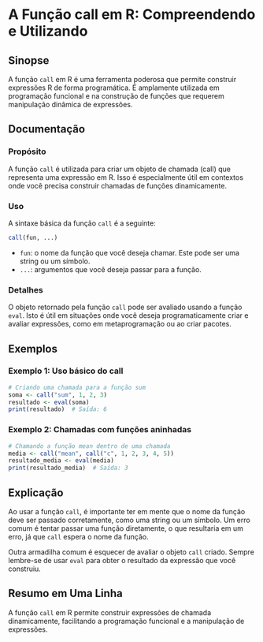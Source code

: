 <!--
Meta Description: # A Função call em R: Compreendendo e Utilizando ## Sinopse A função `call` em R é uma ferramenta poderosa que permite construir expressões R de forma...
Meta Keywords: função, call, que, uma, expressões
-->

# A Função call em R: Compreendendo e Utilizando

## Sinopse
A função `call` em R é uma ferramenta poderosa que permite construir expressões R de forma programática. É amplamente utilizada em programação funcional e na construção de funções que requerem manipulação dinâmica de expressões.

## Documentação
### Propósito
A função `call` é utilizada para criar um objeto de chamada (call) que representa uma expressão em R. Isso é especialmente útil em contextos onde você precisa construir chamadas de funções dinamicamente.

### Uso
A sintaxe básica da função `call` é a seguinte:

```R
call(fun, ...)
```

- `fun`: o nome da função que você deseja chamar. Este pode ser uma string ou um símbolo.
- `...`: argumentos que você deseja passar para a função.

### Detalhes
O objeto retornado pela função `call` pode ser avaliado usando a função `eval`. Isto é útil em situações onde você deseja programaticamente criar e avaliar expressões, como em metaprogramação ou ao criar pacotes.

## Exemplos
### Exemplo 1: Uso básico do call
```R
# Criando uma chamada para a função sum
soma <- call("sum", 1, 2, 3)
resultado <- eval(soma)
print(resultado)  # Saída: 6
```

### Exemplo 2: Chamadas com funções aninhadas
```R
# Chamando a função mean dentro de uma chamada
media <- call("mean", call("c", 1, 2, 3, 4, 5))
resultado_media <- eval(media)
print(resultado_media)  # Saída: 3
```

## Explicação
Ao usar a função `call`, é importante ter em mente que o nome da função deve ser passado corretamente, como uma string ou um símbolo. Um erro comum é tentar passar uma função diretamente, o que resultaria em um erro, já que `call` espera o nome da função.

Outra armadilha comum é esquecer de avaliar o objeto `call` criado. Sempre lembre-se de usar `eval` para obter o resultado da expressão que você construiu.

## Resumo em Uma Linha
A função `call` em R permite construir expressões de chamada dinamicamente, facilitando a programação funcional e a manipulação de expressões.